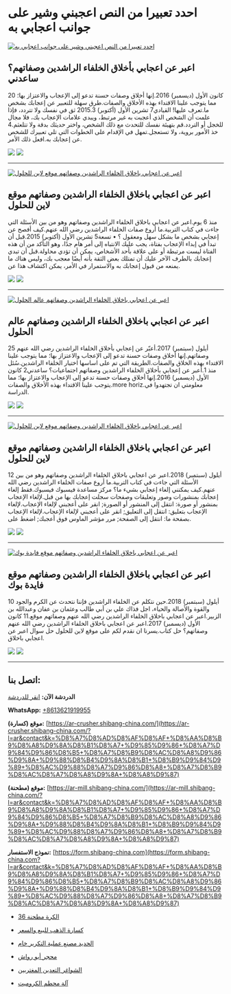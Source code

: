 # احدد تعبيرا من النص اعجبني وشير على جوانب اعجابي به

<a href="https://swt.shibang-china.com/?l=ar&img&k=%D8%A7%D8%AD%D8%AF%D8%AF+%D8%AA%D8%B9%D8%A8%D9%8A%D8%B1%D8%A7+%D9%85%D9%86+%D8%A7%D9%84%D9%86%D8%B5+%D8%A7%D8%B9%D8%AC%D8%A8%D9%86%D9%8A+%D9%88%D8%B4%D9%8A%D8%B1+%D8%B9%D9%84%D9%89+%D8%AC%D9%88%D8%A7%D9%86%D8%A8+%D8%A7%D8%B9%D8%AC%D8%A7%D8%A8%D9%8A+%D8%A8%D9%87" target="_blank">![احدد تعبيرا من النص اعجبني وشير على جوانب اعجابي به](http://static.shibang-china.com/all-800x300/328.jpg)</a>

## اعبر عن اعجابي بأخلاق الخلفاء الراشدين وصفاتهم؟ ساعدني
20 كانون الأول (ديسمبر) 2016.إنها أخلاق وصفات حسنة تدعو إلى الإعجاب والاعتزاز بها؛ مما يتوجب علينا الاقتداء بهذه الأخلاق والصفات.طرق سهلة للتعبير عن إعجابك بشخص ما.تعرف عليها! القيادي7 تشرين الأول (أكتوبر) 2015.3 ثق في نفسك ولا تتردد، فإذا علمت أن الشخص الذي أعجبت به غير مرتبط، ويبدي علامات الإعجاب بك، فلا مجال للخجل أو التردد.قم بتهيئة نفسك للتحدث مع ذلك الشخص، واختر حديثك بدقة ولا تتلعثم.4 خذ الأمور بروية، ولا تستعجل.تمهل في الإقدام على الخطوات التي تلي تعبيرك للشخص عن إعجابك به.افعل ذلك الأمر.


<a href="https://whatsapp.shibangsoft.com/WhatsApp.php" target="_blank" title="WhatsApp">![](http://static.shibang-china.com/icon/whatsapp.png)</a> <a href="https://swt.shibang-china.com/?l=ar&icon&k=%D8%A7%D8%AD%D8%AF%D8%AF+%D8%AA%D8%B9%D8%A8%D9%8A%D8%B1%D8%A7+%D9%85%D9%86+%D8%A7%D9%84%D9%86%D8%B5+%D8%A7%D8%B9%D8%AC%D8%A8%D9%86%D9%8A+%D9%88%D8%B4%D9%8A%D8%B1+%D8%B9%D9%84%D9%89+%D8%AC%D9%88%D8%A7%D9%86%D8%A8+%D8%A7%D8%B9%D8%AC%D8%A7%D8%A8%D9%8A+%D8%A8%D9%87" target="_blank">![](http://static.shibang-china.com/icon/chat-ar.png)</a>

---

<a href="https://swt.shibang-china.com/?l=ar&img&k=%D8%A7%D8%AD%D8%AF%D8%AF+%D8%AA%D8%B9%D8%A8%D9%8A%D8%B1%D8%A7+%D9%85%D9%86+%D8%A7%D9%84%D9%86%D8%B5+%D8%A7%D8%B9%D8%AC%D8%A8%D9%86%D9%8A+%D9%88%D8%B4%D9%8A%D8%B1+%D8%B9%D9%84%D9%89+%D8%AC%D9%88%D8%A7%D9%86%D8%A8+%D8%A7%D8%B9%D8%AC%D8%A7%D8%A8%D9%8A+%D8%A8%D9%87" target="_blank">![اعبر عن اعجابي باخلاق الخلفاء الراشدين وصفاتهم موقع لاين للحلول](http://static.shibang-china.com/all-800x300/1499.jpg)</a>

## اعبر عن اعجابي باخلاق الخلفاء الراشدين وصفاتهم موقع لاين للحلول
منذ 6 يوم.اعبر عن اعجابي باخلاق الخلفاء الراشدين وصفاتهم وهو من بين الأسئلة التي جاءت في كتاب التربية.ما أروع صفات الخلفاء الراشدين رضي الله عنهم.كيف أفصح عن إعجابي بشخص ما بشكل سهل ومعقول ؟ • تسعة5 تشرين الأول (أكتوبر) 2015.قبل أن تبدأ في إبداء الإعجاب بفتاة، يجب عليك الانتباه إلى أمر هام جدًا، وهو التأكد من أن هذه الفتاة ليست مرتبطة أو على علاقة بأحد الأشخاص، يمكن أن تؤدي محاولة.قبل أن تبدي إعجابك بالطرف الآخر عليك أن تمتلك بعض الثقة بأنه أيضًا معجب بك، وليس هناك ما يمنعه من قبول إعجابك به والاستمرار في الأمر، يمكن اكتشاف هذا عن.


<a href="https://whatsapp.shibangsoft.com/WhatsApp.php" target="_blank" title="WhatsApp">![](http://static.shibang-china.com/icon/whatsapp.png)</a> <a href="https://swt.shibang-china.com/?l=ar&icon&k=%D8%A7%D8%AD%D8%AF%D8%AF+%D8%AA%D8%B9%D8%A8%D9%8A%D8%B1%D8%A7+%D9%85%D9%86+%D8%A7%D9%84%D9%86%D8%B5+%D8%A7%D8%B9%D8%AC%D8%A8%D9%86%D9%8A+%D9%88%D8%B4%D9%8A%D8%B1+%D8%B9%D9%84%D9%89+%D8%AC%D9%88%D8%A7%D9%86%D8%A8+%D8%A7%D8%B9%D8%AC%D8%A7%D8%A8%D9%8A+%D8%A8%D9%87" target="_blank">![](http://static.shibang-china.com/icon/chat-ar.png)</a>

---

<a href="https://swt.shibang-china.com/?l=ar&img&k=%D8%A7%D8%AD%D8%AF%D8%AF+%D8%AA%D8%B9%D8%A8%D9%8A%D8%B1%D8%A7+%D9%85%D9%86+%D8%A7%D9%84%D9%86%D8%B5+%D8%A7%D8%B9%D8%AC%D8%A8%D9%86%D9%8A+%D9%88%D8%B4%D9%8A%D8%B1+%D8%B9%D9%84%D9%89+%D8%AC%D9%88%D8%A7%D9%86%D8%A8+%D8%A7%D8%B9%D8%AC%D8%A7%D8%A8%D9%8A+%D8%A8%D9%87" target="_blank">![اعبر عن اعجابي باخلاق الخلفاء الراشدين وصفاتهم عالم الحلول](http://static.shibang-china.com/all-800x300/688.jpg)</a>

## اعبر عن اعجابي باخلاق الخلفاء الراشدين وصفاتهم عالم الحلول
25 أيلول (سبتمبر) 2017.أعبّر عن إعجابي بأخلاق الخلفاء الراشدين رضي الله عنهم وصفاتهم.إنها أخلاق وصفات حسنة تدعو إلى الإعجاب والاعتزاز بها؛ مما يتوجب علينا الاقتداء بهذه الخلاق والصفات.الطريقة التي تم على اساسها اختيار الخلفاء الراشدين.سُئل منذ 1.أعبر عن إعجابي بأخلاق الخلفاء الراشدين وصفاتهم اجتماعيات؟ ساعدني2 كانون الأول (ديسمبر) 2016.إنها أخلاق وصفات حسنة تدعو إلى الإعجاب والاعتزاز بها؛ مما يتوجب علينا الاقتداء بهذه الأخلاق والصفات.more horiz.معلومتي ان تجتهدوا في الدراسة.


<a href="https://whatsapp.shibangsoft.com/WhatsApp.php" target="_blank" title="WhatsApp">![](http://static.shibang-china.com/icon/whatsapp.png)</a> <a href="https://swt.shibang-china.com/?l=ar&icon&k=%D8%A7%D8%AD%D8%AF%D8%AF+%D8%AA%D8%B9%D8%A8%D9%8A%D8%B1%D8%A7+%D9%85%D9%86+%D8%A7%D9%84%D9%86%D8%B5+%D8%A7%D8%B9%D8%AC%D8%A8%D9%86%D9%8A+%D9%88%D8%B4%D9%8A%D8%B1+%D8%B9%D9%84%D9%89+%D8%AC%D9%88%D8%A7%D9%86%D8%A8+%D8%A7%D8%B9%D8%AC%D8%A7%D8%A8%D9%8A+%D8%A8%D9%87" target="_blank">![](http://static.shibang-china.com/icon/chat-ar.png)</a>

---

<a href="https://swt.shibang-china.com/?l=ar&img&k=%D8%A7%D8%AD%D8%AF%D8%AF+%D8%AA%D8%B9%D8%A8%D9%8A%D8%B1%D8%A7+%D9%85%D9%86+%D8%A7%D9%84%D9%86%D8%B5+%D8%A7%D8%B9%D8%AC%D8%A8%D9%86%D9%8A+%D9%88%D8%B4%D9%8A%D8%B1+%D8%B9%D9%84%D9%89+%D8%AC%D9%88%D8%A7%D9%86%D8%A8+%D8%A7%D8%B9%D8%AC%D8%A7%D8%A8%D9%8A+%D8%A8%D9%87" target="_blank">![اعبر عن اعجابي باخلاق الخلفاء الراشدين وصفاتهم موقع لاين للحلول](http://static.shibang-china.com/all-800x300/1277.jpg)</a>

## اعبر عن اعجابي باخلاق الخلفاء الراشدين وصفاتهم موقع لاين للحلول
12 أيلول (سبتمبر) 2018.اعبر عن اعجابي باخلاق الخلفاء الراشدين وصفاتهم وهو من بين الأسئلة التي جاءت في كتاب التربية.ما أروع صفات الخلفاء الراشدين رضي الله عنهم.كيف يمكنني إلغاء إعجابي بشيء ما؟ مركز مساعدة فيسبوك فيسبوك.فقط إلغاء إعجابك بمنشورات وصور وتعليقات وصفحات سجلت إعجابك بها من قبل.لإلغاء الإعجاب بمنشور أو صورة: انتقل إلى المنشور أو الصورة; انقر على أعجبني لإلغاء الإعجاب.لإلغاء الإعجاب بتعليق: انتقل إلى التعليق; انقر على أعجبني لإلغاء الإعجاب.لإلغاء الإعجاب بصفحة ما: انتقل إلى الصفحة; مرر مؤشر الماوس فوق أعجبك; اضغط على.


<a href="https://whatsapp.shibangsoft.com/WhatsApp.php" target="_blank" title="WhatsApp">![](http://static.shibang-china.com/icon/whatsapp.png)</a> <a href="https://swt.shibang-china.com/?l=ar&icon&k=%D8%A7%D8%AD%D8%AF%D8%AF+%D8%AA%D8%B9%D8%A8%D9%8A%D8%B1%D8%A7+%D9%85%D9%86+%D8%A7%D9%84%D9%86%D8%B5+%D8%A7%D8%B9%D8%AC%D8%A8%D9%86%D9%8A+%D9%88%D8%B4%D9%8A%D8%B1+%D8%B9%D9%84%D9%89+%D8%AC%D9%88%D8%A7%D9%86%D8%A8+%D8%A7%D8%B9%D8%AC%D8%A7%D8%A8%D9%8A+%D8%A8%D9%87" target="_blank">![](http://static.shibang-china.com/icon/chat-ar.png)</a>

---

<a href="https://swt.shibang-china.com/?l=ar&img&k=%D8%A7%D8%AD%D8%AF%D8%AF+%D8%AA%D8%B9%D8%A8%D9%8A%D8%B1%D8%A7+%D9%85%D9%86+%D8%A7%D9%84%D9%86%D8%B5+%D8%A7%D8%B9%D8%AC%D8%A8%D9%86%D9%8A+%D9%88%D8%B4%D9%8A%D8%B1+%D8%B9%D9%84%D9%89+%D8%AC%D9%88%D8%A7%D9%86%D8%A8+%D8%A7%D8%B9%D8%AC%D8%A7%D8%A8%D9%8A+%D8%A8%D9%87" target="_blank">![اعبر عن اعجابي باخلاق الخلفاء الراشدين وصفاتهم موقع فايدة بوك](http://static.shibang-china.com/all-800x300/16.jpg)</a>

## اعبر عن اعجابي باخلاق الخلفاء الراشدين وصفاتهم موقع فايدة بوك
10 أيلول (سبتمبر) 2018.حين نتكلم عن الخلفاء الراشدين فإننا نتحدث عن الكرم والجود والقوة والأصالة والحياء، اجل فذاك علي بن أبي طالب وعثمان بن عفان وعبدالله بن الزبير.اعبر عن اعجابي باخلاق الخلفاء الراشدين رضي الله عنهم وصفاتهم موقع.11 كانون الأول (ديسمبر) 2017.اعبر عن اعجابي باخلاق الخلفاء الراشدين رضي الله عنهم وصفاتهم؟ حل كتاب.يسرنا ان نقدم لكم على موقع لاين للحلول حل سوال اعبر عن اعجابي باخلاق.


<a href="https://whatsapp.shibangsoft.com/WhatsApp.php" target="_blank" title="WhatsApp">![](http://static.shibang-china.com/icon/whatsapp.png)</a> <a href="https://swt.shibang-china.com/?l=ar&icon&k=%D8%A7%D8%AD%D8%AF%D8%AF+%D8%AA%D8%B9%D8%A8%D9%8A%D8%B1%D8%A7+%D9%85%D9%86+%D8%A7%D9%84%D9%86%D8%B5+%D8%A7%D8%B9%D8%AC%D8%A8%D9%86%D9%8A+%D9%88%D8%B4%D9%8A%D8%B1+%D8%B9%D9%84%D9%89+%D8%AC%D9%88%D8%A7%D9%86%D8%A8+%D8%A7%D8%B9%D8%AC%D8%A7%D8%A8%D9%8A+%D8%A8%D9%87" target="_blank">![](http://static.shibang-china.com/icon/chat-ar.png)</a>

---
## اتصل بنا:

**الدردشة الآن:** [انقر للدردشة](https://swt.shibang-china.com?l=ar&contact&k=%D8%A7%D8%AD%D8%AF%D8%AF+%D8%AA%D8%B9%D8%A8%D9%8A%D8%B1%D8%A7+%D9%85%D9%86+%D8%A7%D9%84%D9%86%D8%B5+%D8%A7%D8%B9%D8%AC%D8%A8%D9%86%D9%8A+%D9%88%D8%B4%D9%8A%D8%B1+%D8%B9%D9%84%D9%89+%D8%AC%D9%88%D8%A7%D9%86%D8%A8+%D8%A7%D8%B9%D8%AC%D8%A7%D8%A8%D9%8A+%D8%A8%D9%87)

**WhatsApp:**  [+8613621919955](https://whatsapp.shibangsoft.com/WhatsApp.php)

**موقع (كسارة):** [https://ar-crusher.shibang-china.com/](https://ar-crusher.shibang-china.com/?l=ar&contact&k=%D8%A7%D8%AD%D8%AF%D8%AF+%D8%AA%D8%B9%D8%A8%D9%8A%D8%B1%D8%A7+%D9%85%D9%86+%D8%A7%D9%84%D9%86%D8%B5+%D8%A7%D8%B9%D8%AC%D8%A8%D9%86%D9%8A+%D9%88%D8%B4%D9%8A%D8%B1+%D8%B9%D9%84%D9%89+%D8%AC%D9%88%D8%A7%D9%86%D8%A8+%D8%A7%D8%B9%D8%AC%D8%A7%D8%A8%D9%8A+%D8%A8%D9%87)

**موقع (مطحنة):** [https://ar-mill.shibang-china.com/](https://ar-mill.shibang-china.com/?l=ar&contact&k=%D8%A7%D8%AD%D8%AF%D8%AF+%D8%AA%D8%B9%D8%A8%D9%8A%D8%B1%D8%A7+%D9%85%D9%86+%D8%A7%D9%84%D9%86%D8%B5+%D8%A7%D8%B9%D8%AC%D8%A8%D9%86%D9%8A+%D9%88%D8%B4%D9%8A%D8%B1+%D8%B9%D9%84%D9%89+%D8%AC%D9%88%D8%A7%D9%86%D8%A8+%D8%A7%D8%B9%D8%AC%D8%A7%D8%A8%D9%8A+%D8%A8%D9%87)

**نموذج الاستفسار:** [https://form.shibang-china.com](https://form.shibang-china.com?l=ar&contact&k=%D8%A7%D8%AD%D8%AF%D8%AF+%D8%AA%D8%B9%D8%A8%D9%8A%D8%B1%D8%A7+%D9%85%D9%86+%D8%A7%D9%84%D9%86%D8%B5+%D8%A7%D8%B9%D8%AC%D8%A8%D9%86%D9%8A+%D9%88%D8%B4%D9%8A%D8%B1+%D8%B9%D9%84%D9%89+%D8%AC%D9%88%D8%A7%D9%86%D8%A8+%D8%A7%D8%B9%D8%AC%D8%A7%D8%A8%D9%8A+%D8%A8%D9%87)

* [36 الكرة مطحنة](../21/36%20%D8%A7%D9%84%D9%83%D8%B1%D8%A9%20%D9%85%D8%B7%D8%AD%D9%86%D8%A9.md)

* [كسارة الذهب للبيع والسعر](../25/%D9%83%D8%B3%D8%A7%D8%B1%D8%A9%20%D8%A7%D9%84%D8%B0%D9%87%D8%A8%20%D9%84%D9%84%D8%A8%D9%8A%D8%B9%20%D9%88%D8%A7%D9%84%D8%B3%D8%B9%D8%B1.md)

* [الحديد مصنع عملية التكرير خام](../25/%D8%A7%D9%84%D8%AD%D8%AF%D9%8A%D8%AF%20%D9%85%D8%B5%D9%86%D8%B9%20%D8%B9%D9%85%D9%84%D9%8A%D8%A9%20%D8%A7%D9%84%D8%AA%D9%83%D8%B1%D9%8A%D8%B1%20%D8%AE%D8%A7%D9%85.md)

* [محجر أبو رواش](../22/%D9%85%D8%AD%D8%AC%D8%B1%20%D8%A3%D8%A8%D9%88%20%D8%B1%D9%88%D8%A7%D8%B4.md)

* [الشواغر التعدين المغتربين](../24/%D8%A7%D9%84%D8%B4%D9%88%D8%A7%D8%BA%D8%B1%20%D8%A7%D9%84%D8%AA%D8%B9%D8%AF%D9%8A%D9%86%20%D8%A7%D9%84%D9%85%D8%BA%D8%AA%D8%B1%D8%A8%D9%8A%D9%86.md)

* [آلة محطم الكروميت](../24/%D8%A2%D9%84%D8%A9%20%D9%85%D8%AD%D8%B7%D9%85%20%D8%A7%D9%84%D9%83%D8%B1%D9%88%D9%85%D9%8A%D8%AA.md)